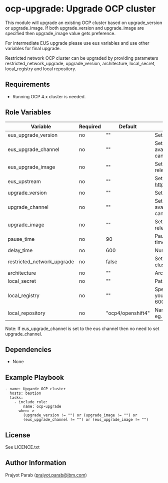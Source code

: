 ocp-upgrade: Upgrade OCP cluster
=========

This module will upgrade an existing OCP cluster based on upgrade_version or upgrade_image. If both upgrade_version and upgrade_image are specified then upgrade_image value gets preference.  

For intermediate EUS upgrade please use eus variables and use other variables for final upgrade. 

Restricted network OCP cluster can be upgraded by providing parameters restricted_network_upgrade, upgrade_version, architecture, local_secret, local_registry and local repository.

Requirements
------------

 - Running OCP 4.x cluster is needed.

Role Variables
--------------

| Variable                   | Required | Default           | Comments                                              |
|----------------------------|----------|-------------------|-------------------------------------------------------|
| eus_upgrade_version        | no       | ""                | Set to a specific version eg. 4.11.3                  |
| eus_upgrade_channel        | no       | ""                | Set to channel having required upgrade version available for cluster upgrade (stable-4.x, fast-4.x, candidate-4.x, eus-4.x) eg. stable-4.11     |
| eus_upgrade_image          | no       | ""                | Set to OCP upgrade image eg. quay.io/openshift-release-dev/ocp-release@sha256:12345..   |
| eus_upstream               | no       | ""                | Set the URL for OCP update server eg. https://ppc64le.ocp.releases.ci.openshift.org/graph   |
| upgrade_version            | no       | ""                | Set to a specific version eg. 4.5.4                   |
| upgrade_channel            | no       | ""                | Set to channel having required upgrade version available for cluster upgrade (stable-4.x, fast-4.x, candidate-4.x) eg. stable-4.5 |
| upgrade_image              | no       | ""                | Set to OCP upgrade image eg. quay.io/openshift-release-dev/ocp-release@sha256:12345.. |
| pause_time                 | no       | 90                | Pauses playbook execution for a set amount of time in minutes |
| delay_time                 | no       | 600               | Number of seconds to wait before starting to poll     |
| restricted_network_upgrade | no       | false             | Set to true to upgrade the restricted network cluster |
| architecture               | no       | ""                | Architecture of the cluster eg. ppc64le               |
| local_secret               | no       | ""                | Path to pull secret of the registry                   |
| local_registry             | no       | ""                | Specify the local registry name along with port for your mirror repository eg. registry.test-ocp-600b.ibm.com:5000 |
| local_repository           | no       | "ocp4/openshift4" | Name of the repository to create in your registry eg. ocp4/openshift4 |

Note: If eus_upgrade_channel is set to the eus channel then no need to set upgrade_channel.

Dependencies
------------

 - None

Example Playbook
----------------

    - name: Upgarde OCP cluster
      hosts: bastion
      tasks:
        - include_role:
            name: ocp-upgrade
          when: >
            (upgrade_version != "") or (upgrade_image != "") or 
            (eus_upgrade_channel != "") or (eus_upgrade_image != "")

License
-------

See LICENCE.txt

Author Information
------------------

Prajyot Parab (prajyot.parab@ibm.com)

